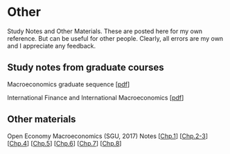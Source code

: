 # Other
Study Notes and Other Materials. 
These are posted here for my own reference. But can be useful for other people. Clearly, all errors are my own and I appreciate any feedback. 

## Study notes from graduate courses

Macroeconomics graduate sequence \[[pdf](/files/other/MacroNotes.pdf)\] 

International Finance and International Macroeconomics \[[pdf](/files/other/InternationalFinanceNotes.pdf)\]

## Other materials

Open Economy Macroeconomics (SGU, 2017) Notes \[[Chp.1](/files/other/Notes_OpenEconMacro_SGU2017_Chp1.pdf)\] \[[Chp.2-3](/files/other/Notes_OpenEconMacro_SGU2017_Chp2-3.pdf)\] \[[Chp.4](/files/other/Notes_OpenEconMacro_SGU2017_Chp4.pdf)\] \[[Chp.5](/files/other/Notes_OpenEconMacro_SGU2017_Chp5.pdf)\] \[[Chp.6](/files/other/Notes_OpenEconMacro_SGU2017_Chp6.pdf)\] \[[Chp.7](/files/other/Notes_OpenEconMacro_SGU2017_Chp7.pdf)\]  \[[Chp.8](/files/other/Notes_OpenEconMacro_SGU2017_Chp8.pdf)\] 
